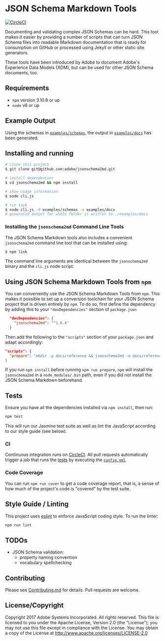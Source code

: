 # JSON Schema Markdown Tools

[![CircleCI](https://circleci.com/gh/adobe/jsonschema2md.svg?style=svg)](https://circleci.com/gh/adobe/jsonschema2md)

Documenting and validating complex JSON Schemas can be hard. This tool makes it easier by providing a number of scripts that can turn JSON Schema files into readable Markdown documentation that is ready for consumption on GitHub or processed using Jekyll or other static site generators.

These tools have been introduced by Adobe to document Adobe's Experience Data Models (XDM), but can be used for other JSON Schema documents, too.

## Requirements

- `npm` version 3.10.8 or up
- `node` v6 or up

## Example Output

Using the schemas in [`examples/schemas`](examples/schemas), the output in [`examples/docs`](examples/docs) has been generated.

## Installing and running

```bash
# clone this project
$ git clone git@github.com:adobe/jsonschema2md.git

# install dependencies
$ cd jsonschema2md && npm install

# show usage information
$ node cli.js

# run task
$ node cli.js -d examples/schemas -o examples/docs
# generated output for whole folder is written to ./examples/docs
```

### Installing the `jsonschema2md` Command Line Tools

The JSON Schema Markdown tools also includes a convenient `jsonschema2md` command line tool that can be installed using:

```bash
$ npm link
```

The command line arguments are identical between the `jsonschema2md` binary and the `cli.js` node script.

## Using JSON Schema Markdown Tools from `npm`

You can conveniently use the JSON Schema Markdown Tools from `npm`. This makes it possible to set up a conversion toolchain for your JSON Schema project that is driven entirely by `npm`. To do so, first define the dependency by adding this to your `"devDependencies"` section of `package.json`

```json
  "devDependencies": {
    "jsonschema2md": "^1.0.4"
  }
```

Then add the following to the `"scripts"` section of your `package.json` and adapt accordingly:

```json
"scripts": {
  "prepare": "mkdir -p docs/reference && jsonschema2md -o docs/reference -d schemas/draft-04
}
```

If you run `npm install` before running `npm run prepare`, `npm` will install the `jsonschema2md` in a `node_modules/.bin` path, even if you did not install the JSON Schema Markdown beforehand.

## Tests

Ensure you have all the dependencies installed via `npm install`, then run:

```bash
npm test
```

This will run our Jasmine test suite as well as lint the JavaScript according to our style guide (see below).

### CI

Continuous integration runs on [CircleCI](https://circleci.com/gh/adobe/jsonschema2md). 
All pull requests automatically trigger a job that runs the [tests](#tests) by executing the [`config.yml`](.circleci/config.yml). 

### Code Coverage

You can run `npm run cover` to get a code coverage report, that is, a sense of how much of the project's code is "covered" by the test suite.

## Style Guide / Linting

This project uses [eslint](https://eslint.org) to enforce JavaScript coding style. To run the linter:

```bash
npm run lint
```

## TODOs

* JSON Schema validation:
  * property naming convention
  * vocabulary spellchecking

## Contributing

Please see [Contributing.md](Contributing.md) for details. Pull requests are welcome.

## License/Copyright

Copyright 2017 Adobe Systems Incorporated. All rights reserved.
This file is licensed to you under the Apache License, Version 2.0 (the "License");
you may not use this file except in compliance with the License. You may obtain a copy
of the License at http://www.apache.org/licenses/LICENSE-2.0
